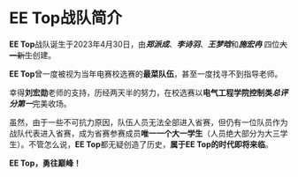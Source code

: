 # **EE Top**战队简介

**EE Top**战队诞生于2023年4月30日，由***郑派成***、***李诗羽***、***王梦晗***和***施宏冉*** 四位~~大一新生~~创建。

**EE Top**曾一度被视为当年电赛校选赛的**最菜队伍**，甚至一度找寻不到指导老师。

幸得**刘宏勋**老师的支持，历经两天半的努力，在校选赛以**电气工程学院控制类*总评分第一***完美收场。

虽然，由于一些不可抗力原因，队伍人员无法全部进入省赛，但仍有一位队员作为战队代表进入省赛，成为省赛参赛成员**唯一一个大一学生**（人员绝大部分为大三学生）。不管怎么说，**EE Top**都无疑创造了历史，**属于EE Top的时代即将来临**。

**EE Top，勇往巅峰！**
